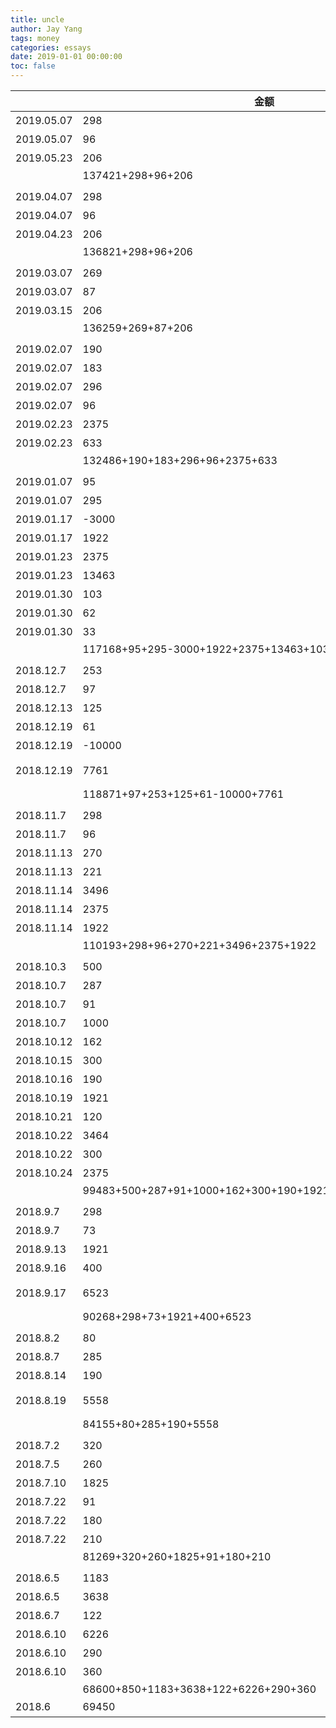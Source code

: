 ```yaml
---
title: uncle
author: Jay Yang
tags: money
categories: essays
date: 2019-01-01 00:00:00
toc: false
---
```


|            | 金额                                                     | 备注                       |
| ---------- | -------------------------------------------------------- | -------------------------- |
| 2019.05.07 | 298                                                      | 借呗利息                   |
| 2019.05.07 | 96                                                       | 借呗利息                   |
| 2019.05.23 | 206                                                      | 信用卡利息                 |
|            | 137421+298+96+206                                        | 138021                     |
|            |                                                          |                            |
| 2019.04.07 | 298                                                      | 借呗利息                   |
| 2019.04.07 | 96                                                       | 借呗利息                   |
| 2019.04.23 | 206                                                      | 信用卡利息                 |
|            | 136821+298+96+206                                        | 137421                     |
|            |                                                          |                            |
| 2019.03.07 | 269                                                      | 借呗利息                   |
| 2019.03.07 | 87                                                       | 借呗利息                   |
| 2019.03.15 | 206                                                      | 信用卡利息                 |
|            | 136259+269+87+206                                        | 136821                     |
|            |                                                          |                            |
| 2019.02.07 | 190                                                      | 微信(80+30+80)             |
| 2019.02.07 | 183                                                      | 朋友金条                   |
| 2019.02.07 | 296                                                      | 借呗利息                   |
| 2019.02.07 | 96                                                       | 借呗利息                   |
| 2019.02.23 | 2375                                                     | 信用卡还款                 |
| 2019.02.23 | 633                                                      | 信用卡还款                 |
|            | 132486+190+183+296+96+2375+633                           | 136259                     |
|            |                                                          |                            |
| 2019.01.07 | 95                                                       | 朋友借呗                   |
| 2019.01.07 | 295                                                      | 借呗利息                   |
| 2019.01.17 | -3000                                                    | 微信                       |
| 2019.01.17 | 1922                                                     | 信用卡还款                 |
| 2019.01.23 | 2375                                                     | 信用卡还款                 |
| 2019.01.23 | 13463                                                    | 信用卡还款                 |
| 2019.01.30 | 103                                                      | 信用卡套现                 |
| 2019.01.30 | 62                                                       | 信用卡套现                 |
| 2019.01.30 | 33                                                       | 信用卡套现                 |
|            | 117168+95+295-3000+1922+2375+13463+103+62+33             | 132486                     |
|            |                                                          |                            |
| 2018.12.7  | 253                                                      | 借呗利息                   |
| 2018.12.7  | 97                                                       | 借呗利息                   |
| 2018.12.13 | 125                                                      | 京东利息                   |
| 2018.12.19 | 61                                                       | 信用卡套现                 |
| 2018.12.19 | -10000                                                   | 信用卡套现                 |
| 2018.12.19 | 7761                                                     | 信用卡还款(3464+2375+1922) |
|            | 118871+97+253+125+61-10000+7761                          | 117168                     |
|            |                                                          |                            |
| 2018.11.7  | 298                                                      | 借呗利息                   |
| 2018.11.7  | 96                                                       | 朋友利息                   |
| 2018.11.13 | 270                                                      | 京东利息                   |
| 2018.11.13 | 221                                                      | 朋友利息                   |
| 2018.11.14 | 3496                                                     | 信用卡还款                 |
| 2018.11.14 | 2375                                                     | 信用卡还款                 |
| 2018.11.14 | 1922                                                     | 信用卡还款                 |
|            | 110193+298+96+270+221+3496+2375+1922                     | 118871                     |
|            |                                                          |                            |
| 2018.10.3  | 500                                                      | 微信                       |
| 2018.10.7  | 287                                                      | 借呗利息                   |
| 2018.10.7  | 91                                                       | 朋友利息                   |
| 2018.10.7  | 1000                                                     | 微信                       |
| 2018.10.12 | 162                                                      | 朋友利息                   |
| 2018.10.15 | 300                                                      | 微信                       |
| 2018.10.16 | 190                                                      | 京东利息                   |
| 2018.10.19 | 1921                                                     | 信用卡还款                 |
| 2018.10.21 | 120                                                      | 支付宝代付                 |
| 2018.10.22 | 3464                                                     | 信用卡还款                 |
| 2018.10.22 | 300                                                      | 微信                       |
| 2018.10.24 | 2375                                                     | 信用卡还款                 |
|            | 99483+500+287+91+1000+162+300+190+1921+120+3464+300+2375 | 110193                     |
|            |                                                          |                            |
| 2018.9.7   | 298                                                      | 借呗利息                   |
| 2018.9.7   | 73                                                       | 朋友借呗利息               |
| 2018.9.13  | 1921                                                     | 信用卡还款                 |
| 2018.9.16  | 400                                                      | 朋友利息(210+190)          |
| 2018.9.17  | 6523                                                     | 信用卡还款(3464+3059)      |
|            | 90268+298+73+1921+400+6523                               | 99483                      |
|            |                                                          |                            |
| 2018.8.2   | 80                                                       | 朋友利息                   |
| 2018.8.7   | 285                                                      | 借呗利息                   |
| 2018.8.14  | 190                                                      | 朋友利息                   |
| 2018.8.19  | 5558                                                     | 信用卡(1922+750+2886)      |
|            | 84155+80+285+190+5558                                    | 90268                      |
|            |                                                          |                            |
| 2018.7.2   | 320                                                      | 话费                       |
| 2018.7.5   | 260                                                      | 借呗                       |
| 2018.7.10  | 1825                                                     | 花呗                       |
| 2018.7.22  | 91                                                       | 信用卡利息                 |
| 2018.7.22  | 180                                                      | 信用卡利息                 |
| 2018.7.22  | 210                                                      | 朋友利息                   |
|            | 81269+320+260+1825+91+180+210                            | 84155                      |
|            |                                                          |                            |
| 2018.6.5   | 1183                                                     | 给你花                     |
| 2018.6.5   | 3638                                                     | 招联金融                   |
| 2018.6.7   | 122                                                      | 借呗                       |
| 2018.6.10  | 6226                                                     | 花呗                       |
| 2018.6.10  | 290                                                      | 信用卡套现                 |
| 2018.6.10  | 360                                                      | 朋友 app 利息              |
|            | 68600+850+1183+3638+122+6226+290+360                     | 81269                      |
| 2018.6     | 69450                                                    | 6 月前合计                 |
